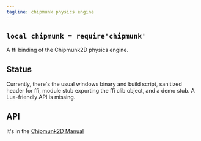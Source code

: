 ```yaml
---
tagline: chipmunk physics engine
---
```


## `local chipmunk = require'chipmunk'`

A ffi binding of the Chipmunk2D physics engine.

## Status

Currently, there's the usual windows binary and build script, sanitized header for ffi,
module stub exporting the ffi clib object, and a demo stub. A Lua-friendly API is missing.

## API

It's in the [Chipmunk2D Manual](http://chipmunk-physics.net/release/ChipmunkLatest-Docs/)

